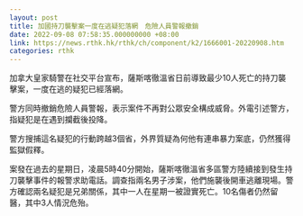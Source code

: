 ```yaml
---
layout: post
title: 加國持刀襲擊案一度在逃疑犯落網　危險人員警報撤銷
date: 2022-09-08 07:58:35.000000000 +08:00
link: https://news.rthk.hk/rthk/ch/component/k2/1666001-20220908.htm
categories: rthk
---
```


加拿大皇家騎警在社交平台宣布，薩斯喀徹溫省日前導致最少10人死亡的持刀襲擊案，一度在逃的疑犯已經落網。

警方同時撤銷危險人員警報，表示案件不再對公眾安全構成威脅。外電引述警方，指疑犯是在遇到攔截後投降。

警方搜捕這名疑犯的行動跨越3個省，外界質疑為何他有連串暴力案底，仍然獲得監獄假釋。

案發在過去的星期日，凌晨5時40分開始，薩斯喀徹溫省多區警方陸續接到發生持刀襲擊事件的報警求助電話。調查指兩名男子涉案，他們施襲後開車逃離現場。警方確認兩名疑犯是兄弟關係，其中一人在星期一被證實死亡。10名傷者仍然留醫，其中3人情況危殆。

